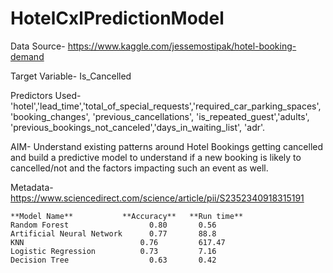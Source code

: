 # HotelCxlPredictionModel

Data Source- https://www.kaggle.com/jessemostipak/hotel-booking-demand

Target Variable- Is_Cancelled

Predictors Used- 'hotel','lead_time','total_of_special_requests','required_car_parking_spaces', 'booking_changes', 'previous_cancellations', 'is_repeated_guest','adults', 'previous_bookings_not_canceled','days_in_waiting_list', 'adr'.

AIM- Understand existing patterns around Hotel Bookings getting cancelled and build a predictive model to understand if a new booking is likely to cancelled/not and the factors impacting such an event as well. 

Metadata- https://www.sciencedirect.com/science/article/pii/S2352340918315191

	**Model Name**	         **Accuracy**	**Run time**
	Random Forest	               0.80	      0.56
	Artificial Neural Network	   0.77	      88.8
	KNN	                         0.76	      617.47
	Logistic Regression	         0.73	      7.16
	Decision Tree	               0.63	      0.42
